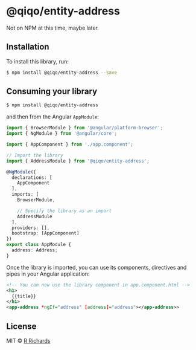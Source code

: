 # @qiqo/entity-address

Not on NPM at this time, maybe later.

## Installation

To install this library, run:

```bash
$ npm install @qiqo/entity-address --save
```

## Consuming your library

```bash
$ npm install @qiqo/entity-address
```

and then from the Angular `AppModule`:

```typescript
import { BrowserModule } from '@angular/platform-browser';
import { NgModule } from '@angular/core';

import { AppComponent } from './app.component';

// Import the library
import { AddressModule } from '@qiqo/entity-address';

@NgModule({
  declarations: [
    AppComponent
  ],
  imports: [
    BrowserModule,

    // Specify the library as an import
    AddressModule
  ],
  providers: [],
  bootstrap: [AppComponent]
})
export class AppModule {
  address: Address;
}
```

Once the library is imported, you can use its components, directives and pipes in your Angular application:

```xml
<!-- You can now use the library component in app.component.html -->
<h1>
  {{title}}
</h1>
<app-address *ngIf="address" [address]="address"></app-address>>
```
## License

MIT © [R Richards](mailto:rdrrichards@hotmail.com)
